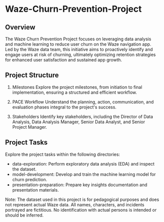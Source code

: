 # Waze-Churn-Prevention-Project
## Overview
The Waze Churn Prevention Project focuses on leveraging data analysis and machine learning to reduce user churn on the Waze navigation app. Led by the Waze data team, this initiative aims to proactively identify and engage users at risk of churning, ultimately optimizing retention strategies for enhanced user satisfaction and sustained app growth.

## Project Structure
1. Milestones
Explore the project milestones, from initiation to final implementation, ensuring a structured and efficient workflow.

2. PACE Workflow
Understand the planning, action, communication, and evaluation phases integral to the project's success.

3. Stakeholders
Identify key stakeholders, including the Director of Data Analysis, Data Analysis Manager, Senior Data Analyst, and Senior Project Manager.

## Project Tasks
Explore the project tasks within the following directories:

* data-exploration: Perform exploratory data analysis (EDA) and inspect the dataset.
* model-development: Develop and train the machine learning model for churn prediction.
* presentation-preparation: Prepare key insights documentation and presentation materials.

Note: The dataset used in this project is for pedagogical purposes and does not represent actual Waze data. All names, characters, and incidents portrayed are fictitious. No identification with actual persons is intended or should be inferred.
